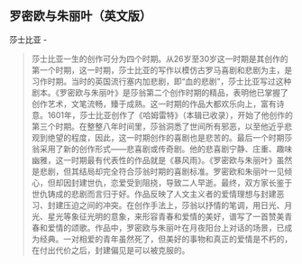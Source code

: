 ## 罗密欧与朱丽叶（英文版）

莎士比亚  -  

> 莎士比亚一生的创作可分为四个时期。从26岁至30岁这一时期是其创作的第一个时期，这一时期，莎士比亚的写作以模仿古罗马喜剧和悲剧为主，是习作时期。当时的英国流行塞内加悲剧，即“血的悲剧”，莎士比亚写过这种剧本。《罗密欧与朱丽叶》是莎翁第二个创作时期的精品，表明他已掌握了创作艺术，文笔流畅，臻于成熟。这一时期的作品大都欢乐向上，富有诗意。1601年，莎士比亚创作了《哈姆雷特》（本辑已收录），开始了他创作的第三个时期。在整整八年时间里，莎翁洞悉了世间所有邪恶，以至他近乎悲观到绝望的程度，因此，这一时期创作的喜剧也是悲苦的。最后一个时期莎翁采用了新的创作形式——悲喜剧或传奇剧。他的悲喜剧宁静、庄重、趣味幽雅，这一时期最有代表性的作品就是《暴风雨》。《罗密欧与朱丽叶》虽然是悲剧，但其结局却完全符合莎翁时期的喜剧标准。罗密欧和朱丽叶一见倾心，但却因封建世仇，恋爱受到阻挠，导致二人早逝。最终，双方家长鉴于世仇铸成的悲剧而言归于好。作品反映了人文主义者的爱情理想与封建恶习、封建压迫之间的冲突。在创作手法上，莎翁以抒情的笔调，用日光、月光、星光等象征光明的意象，来形容青春和爱情的美好，谱写了一首赞美青春和爱情的颂歌。作品中，罗密欧与朱丽叶在月夜阳台上对话的场景，已成为经典。一对相爱的青年虽然死了，但美好的事物和真正的爱情是不朽的，在付出代价之后，封建偏见是可以被克服的。
